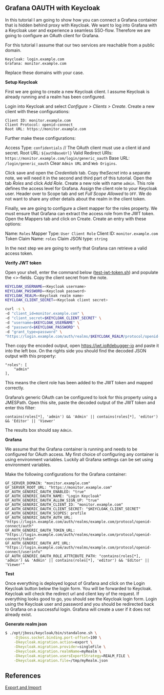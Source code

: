 ## Grafana OAUTH with Keycloak

In this tutorial I am going to show how you can connect a Grafana container that is hidden behind proxy with Keycloak. We want to log into Grafana with a Keycloak user and experience a seamless SSO-flow. Therefore we are going to configure an OAuth client for Grafana.

For this tutorial I assume that our two services are reachable from a public domain.

~~~
Keycloak: login.example.com
Grafana: monitor.example.com
~~~

Replace these domains with your case.

**Setup Keycloak**

First we are going to create a new Keycloak client. I assume Keycloak is already running and a realm has been configured.

Login into Keycloak and select *Configure > Clients > Create*. Create a new client with these configurations:

~~~
Client ID: monitor.example.com
Client Protocol: openid-connect
Root URL: https://monitor.example.com
~~~

Further make these configurations:

Access Type: `confidentials` // The OAuth client must use a client id and secret.
Root URL: `${authBaseUrl}`
Valid Redirect URIs: `https://monitor.example.com/login/generic_oauth`
Base URL: `/login/generic_oauth`
Clear `Admin URL` and `Web Origins`.

Click save and open the *Credentials* tab. Copy the*Secret* into a separate note, we will need it in the second and third part of this tutorial. Open the tab *Roles* and click *Add Role*. Create a new role with name `admin`. This role defines the access level for Grafana. Assign the client role to your Keycloak user. Header over to Scope tab and set *Full Scope Allowed* to `OFF`. We do not want to share any other details about the realm in the client token.

Finally, we are going to configure a client mapper for the roles property. We must ensure that Grafana can extract the access role from the JWT token. Open the Mappers tab and click on Create. Create an entry with these options:

Name: `Roles`
Mapper Type: `User Client Role`
Client ID: `monitor.example.com`
Token Claim Name: `roles`
Claim JSON type: `string`

In the next step we are going to verify that Grafana can retrieve a valid access token.

**Verify JWT token**

Open your shell, enter the command below ([test-jwt-token.sh](./test-jwt-token.sh)) and populate the <>-fields. Copy the client secret from the note.

```sh
KEYCLOAK_USERNAME=<Keycloak username>
KEYCLOAK_PASSWORD=<Keycloak password>
KEYCLOAK_REALM=<Keycloak realm name>
KEYCLOAK_CLIENT_SECRET=<Keycloak client secret>

curl -s \
-d "client_id=monitor.example.com" \
-d "client_secret=$KEYCLOAK_CLIENT_SECRET" \
-d "username=$KEYCLOAK_USERNAME" \
-d "password=$KEYCLOAK_PASSWORD" \
-d "grant_type=password" \
"https://login.example.com/auth/realms/$KEYCLOAK_REALM/protocol/openid-connect/token" | jq -r '.access_token'
```

Then copy the encoded output, open https://jwt.io#debugger-io and paste it into the left box. On the rights side you should find the decoded JSON output with this property:

~~~
"roles": [
    "admin"
],
~~~

This means the client role has been added to the JWT token and mapped correctly.

Grafana’s generic OAuth can be configured to look for this property using a JMESPath. Open this site, paste the decoded output of the JWT token and enter this filter:

~~~
contains(roles[*], 'admin') && 'Admin' || contains(roles[*], 'editor') && 'Editor' || 'Viewer'
~~~

The results box should say `Admin`.

**Grafana**

We assume that the Grafana container is running and needs to be configured for OAuth access. My first choice of configuring any container is using environment variables. Luckily all Grafana settings can be set using environment variables.

Make the following configurations for the Grafana container:

~~~
GF_SERVER_DOMAIN: "monitor.example.com"
GF_SERVER_ROOT_URL: "https://monitor.example.com"
GF_AUTH_GENERIC_OAUTH_ENABLED: "true"
GF_AUTH_GENERIC_OAUTH_NAME: "Login Keycloak"
GF_AUTH_GENERIC_OAUTH_ALLOW_SIGN_UP: "true"
GF_AUTH_GENERIC_OAUTH_CLIENT_ID: "monitor.example.com"
GF_AUTH_GENERIC_OAUTH_CLIENT_SECRET: "$KEYCLOAK_CLIENT_SECRET"
GF_AUTH_GENERIC_OAUTH_SCOPES: profile
GF_AUTH_GENERIC_OAUTH_AUTH_URL: "https://login.example.com/auth/realms/example.com/protocol/openid-connect/auth"
GF_AUTH_GENERIC_OAUTH_TOKEN_URL: "https://login.example.com/auth/realms/example.com/protocol/openid-connect/token"
GF_AUTH_GENERIC_OAUTH_API_URL: "https://login.example.com/auth/realms/example.com/protocol/openid-connect/userinfo"
GF_AUTH_GENERIC_OAUTH_ROLE_ATTRIBUTE_PATH: "contains(roles[*], 'admin') && 'Admin' || contains(roles[*], 'editor') && 'Editor' || 'Viewer'"
~~~

**Test**

Once everything is deployed logout of Grafana and click on the Login Keycloak button below the login form. You will be forwarded to Keycloak. Keycloak will check the redirect url and client key of the request. If everything looks good to go, you should see the Keycloak login form. Login using the Keycloak user and password and you should be redirected back to Grafana on a successful login. Grafana will create a user if it does not already exist.

**Generate realm json**

```sh
$ ./opt/jboss/keycloak/bin/standalone.sh \
    -Djboss.socket.binding.port-offset=100 \
    -Dkeycloak.migration.action=export \
    -Dkeycloak.migration.provider=singleFile \
    -Dkeycloak.migration.realmName=myRealm \
    -Dkeycloak.migration.usersExportStrategy=REALM_FILE \
    -Dkeycloak.migration.file=/tmp/myRealm.json
```

## References

[Export and Import](https://www.keycloak.org/docs/latest/server_admin/index.html#_export_import)
